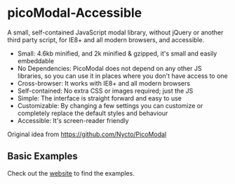 # picoModal-Accessible

A small, self-contained JavaScript modal library, without jQuery or another third party script, for IE8+ and all modern browsers, and accessible.

  * Small: 4.6kb minified, and 2k minified & gzipped, it's small and easily embeddable
  * No Dependencies: PicoModal does not depend on any other JS libraries, so you can use it in places where you don't have access to one
  * Cross-browser: It works with IE8+ and all modern browsers
  * Self-contained: No extra CSS or images required; just the JS
  * Simple: The interface is straight forward and easy to use
  * Customizable: By changing a few settings you can customize or completely replace the default styles and behaviour
  * Accessible: It's screen-reader friendly

Original idea from https://github.com/Nycto/PicoModal

Basic Examples
--------------

Check out the [website](http://aymkdn.github.io/picoModal-Accessible) to find the examples.
